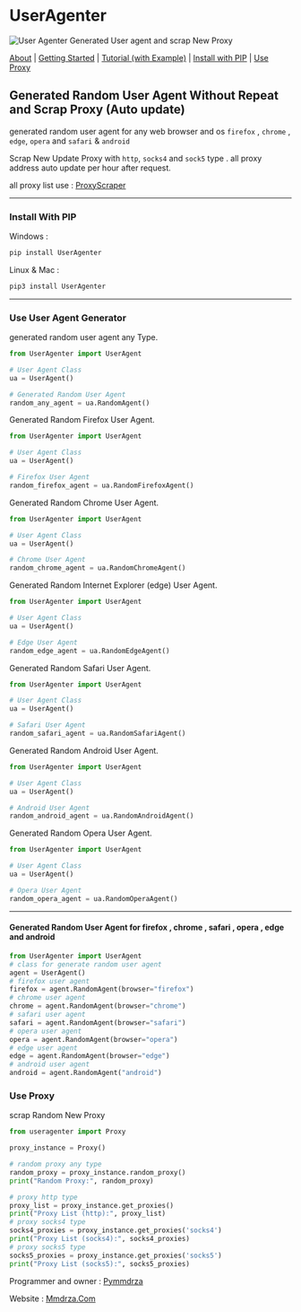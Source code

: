 # UserAgenter

![User Agenter Generated User agent and scrap New Proxy](https://avatars.githubusercontent.com/u/170011502?s=200&v=4 'User Agenter Generated User agent and scrap New Proxy')

[About](https://useragenter.github.io/about/ 'about UserAgenter') | [Getting Started](https://useragenter.github.io/posts/getting-started/ 'getting started with useragenter') | [Tutorial (with Example)](https://useragenter.github.io/categories/tutorial/ 'tutorials and example with useragenter') | [Install with PIP](https://github.com/UserAgenter/userAgenter#install-with-pip 'Installing with pip and pip3') | [Use Proxy](https://github.com/UserAgenter/userAgenter/edit/main/README.md#use-proxy 'Use Proxy')

## Generated Random User Agent Without Repeat and Scrap Proxy (Auto update)

generated random user agent for any web browser and os `firefox` , `chrome` , `edge`, `opera` and `safari` & `android`

Scrap New Update Proxy with `http`, `socks4` and `sock5` type . all proxy address auto update per hour after request.

all proxy list use : [ProxyScraper](https://proxyscraper.readthedocs.io/en/latest/ 'proxy scraper')

---

### Install With PIP

Windows :

```bash
pip install UserAgenter
```

Linux & Mac :

```bash
pip3 install UserAgenter
```


---
### Use User Agent Generator

generated random user agent any Type.

```python
from UserAgenter import UserAgent

# User Agent Class
ua = UserAgent()

# Generated Random User Agent 
random_any_agent = ua.RandomAgent()

```

Generated Random Firefox User Agent. 

```python
from UserAgenter import UserAgent

# User Agent Class
ua = UserAgent()

# Firefox User Agent
random_firefox_agent = ua.RandomFirefoxAgent()

```

Generated Random Chrome User Agent. 

```python
from UserAgenter import UserAgent

# User Agent Class
ua = UserAgent()

# Chrome User Agent 
random_chrome_agent = ua.RandomChromeAgent()
```


Generated Random Internet Explorer (edge) User Agent. 

```python
from UserAgenter import UserAgent

# User Agent Class
ua = UserAgent()

# Edge User Agent 
random_edge_agent = ua.RandomEdgeAgent()
```


Generated Random Safari User Agent. 

```python
from UserAgenter import UserAgent

# User Agent Class
ua = UserAgent()

# Safari User Agent 
random_safari_agent = ua.RandomSafariAgent()
```


Generated Random Android User Agent. 

```python
from UserAgenter import UserAgent

# User Agent Class
ua = UserAgent()

# Android User Agent 
random_android_agent = ua.RandomAndroidAgent()
```

Generated Random Opera User Agent. 

```python
from UserAgenter import UserAgent

# User Agent Class
ua = UserAgent()

# Opera User Agent 
random_opera_agent = ua.RandomOperaAgent()
```

---

#### Generated Random User Agent for firefox , chrome , safari , opera , edge and android 

```python
from UserAgenter import UserAgent
# class for generate random user agent
agent = UserAgent()
# firefox user agent
firefox = agent.RandomAgent(browser="firefox")
# chrome user agent
chrome = agent.RandomAgent(browser="chrome")
# safari user agent
safari = agent.RandomAgent(browser="safari")
# opera user agent
opera = agent.RandomAgent(browser="opera")
# edge user agent
edge = agent.RandomAgent(browser="edge")
# android user agent
android = agent.RandomAgent("android")
```


### Use Proxy

scrap Random New Proxy

```python
from useragenter import Proxy

proxy_instance = Proxy()

# random proxy any type
random_proxy = proxy_instance.random_proxy()
print("Random Proxy:", random_proxy)

# proxy http type
proxy_list = proxy_instance.get_proxies()
print("Proxy List (http):", proxy_list)
# proxy socks4 type
socks4_proxies = proxy_instance.get_proxies('socks4')
print("Proxy List (socks4):", socks4_proxies)
# proxy socks5 type
socks5_proxies = proxy_instance.get_proxies('socks5')
print("Proxy List (socks5):", socks5_proxies)
```

Programmer and owner : [Pymmdrza](https://github.com/Pymmdrza)

Website : [Mmdrza.Com](https://mmdrza.com)
